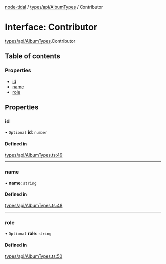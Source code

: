 [node-tidal](../README.md) / [types/api/AlbumTypes](../modules/types_api_AlbumTypes.md) / Contributor

# Interface: Contributor

[types/api/AlbumTypes](../modules/types_api_AlbumTypes.md).Contributor

## Table of contents

### Properties

- [id](types_api_AlbumTypes.Contributor.md#id)
- [name](types_api_AlbumTypes.Contributor.md#name)
- [role](types_api_AlbumTypes.Contributor.md#role)

## Properties

### id

• `Optional` **id**: `number`

#### Defined in

[types/api/AlbumTypes.ts:49](https://github.com/Mawco/node-tidal/blob/7ca31f3/src/types/api/AlbumTypes.ts#L49)

___

### name

• **name**: `string`

#### Defined in

[types/api/AlbumTypes.ts:48](https://github.com/Mawco/node-tidal/blob/7ca31f3/src/types/api/AlbumTypes.ts#L48)

___

### role

• `Optional` **role**: `string`

#### Defined in

[types/api/AlbumTypes.ts:50](https://github.com/Mawco/node-tidal/blob/7ca31f3/src/types/api/AlbumTypes.ts#L50)
